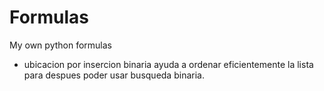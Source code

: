 # Formulas
My own python formulas
* ubicacion por insercion binaria ayuda a ordenar eficientemente la lista para despues poder usar busqueda binaria.
